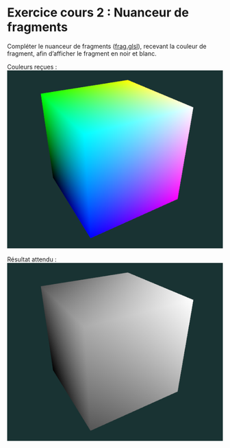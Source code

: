 # Exercice cours 2 : Nuanceur de fragments

Compléter le nuanceur de fragments ([frag.glsl](frag.glsl)), recevant la couleur de fragment, afin d’afficher le fragment en noir et blanc.

Couleurs reçues :
<img src="doc/color.png"/>

Résultat attendu :
<img src="doc/gray.png"/>
